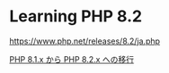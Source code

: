 # Learning PHP 8.2

https://www.php.net/releases/8.2/ja.php

[PHP 8.1.x から PHP 8.2.x への移行](https://www.php.net/manual/ja/migration82.php)
